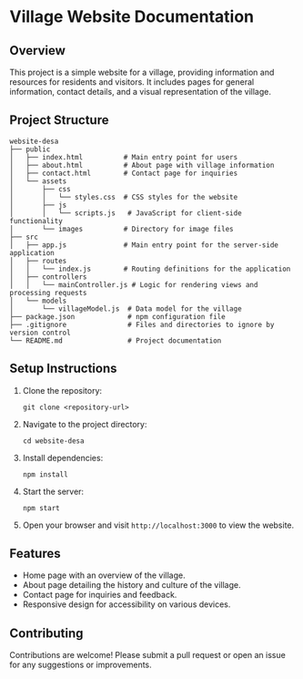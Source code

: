 # Village Website Documentation

## Overview
This project is a simple website for a village, providing information and resources for residents and visitors. It includes pages for general information, contact details, and a visual representation of the village.

## Project Structure
```
website-desa
├── public
│   ├── index.html          # Main entry point for users
│   ├── about.html          # About page with village information
│   ├── contact.html        # Contact page for inquiries
│   └── assets
│       ├── css
│       │   └── styles.css  # CSS styles for the website
│       ├── js
│       │   └── scripts.js   # JavaScript for client-side functionality
│       └── images          # Directory for image files
├── src
│   ├── app.js              # Main entry point for the server-side application
│   ├── routes
│   │   └── index.js        # Routing definitions for the application
│   ├── controllers
│   │   └── mainController.js # Logic for rendering views and processing requests
│   └── models
│       └── villageModel.js  # Data model for the village
├── package.json             # npm configuration file
├── .gitignore               # Files and directories to ignore by version control
└── README.md                # Project documentation
```

## Setup Instructions
1. Clone the repository:
   ```
   git clone <repository-url>
   ```
2. Navigate to the project directory:
   ```
   cd website-desa
   ```
3. Install dependencies:
   ```
   npm install
   ```
4. Start the server:
   ```
   npm start
   ```
5. Open your browser and visit `http://localhost:3000` to view the website.

## Features
- Home page with an overview of the village.
- About page detailing the history and culture of the village.
- Contact page for inquiries and feedback.
- Responsive design for accessibility on various devices.

## Contributing
Contributions are welcome! Please submit a pull request or open an issue for any suggestions or improvements.